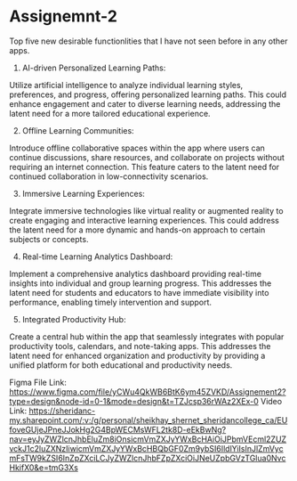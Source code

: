 # Assignemnt-2

Top five new desirable functionlities that I have not seen before in any other apps.

1) AI-driven Personalized Learning Paths:

Utilize artificial intelligence to analyze individual learning styles, preferences, and progress, offering personalized learning paths. This could enhance engagement and cater to diverse learning needs, addressing the latent need for a more tailored educational experience.

2) Offline Learning Communities:

Introduce offline collaborative spaces within the app where users can continue discussions, share resources, and collaborate on projects without requiring an internet connection. This feature caters to the latent need for continued collaboration in low-connectivity scenarios.

3) Immersive Learning Experiences:

Integrate immersive technologies like virtual reality or augmented reality to create engaging and interactive learning experiences. This could address the latent need for a more dynamic and hands-on approach to certain subjects or concepts.

4) Real-time Learning Analytics Dashboard:

Implement a comprehensive analytics dashboard providing real-time insights into individual and group learning progress. This addresses the latent need for students and educators to have immediate visibility into performance, enabling timely intervention and support.

5) Integrated Productivity Hub:

Create a central hub within the app that seamlessly integrates with popular productivity tools, calendars, and note-taking apps. This addresses the latent need for enhanced organization and productivity by providing a unified platform for both educational and productivity needs.

Figma File Link: https://www.figma.com/file/yCWu4QkWB6BtK6ym45ZVKD/Assignement2?type=design&node-id=0-1&mode=design&t=TZJcsp36rWAz2XEx-0
Video Link: https://sheridanc-my.sharepoint.com/:v:/g/personal/sheikhay_shernet_sheridancollege_ca/EUfoveGUjeJPneJJokHg2G4BpWECMsWFL2tk8D-eEkBwNg?nav=eyJyZWZlcnJhbEluZm8iOnsicmVmZXJyYWxBcHAiOiJPbmVEcml2ZUZvckJ1c2luZXNzIiwicmVmZXJyYWxBcHBQbGF0Zm9ybSI6IldlYiIsInJlZmVycmFsTW9kZSI6InZpZXciLCJyZWZlcnJhbFZpZXciOiJNeUZpbGVzTGlua0NvcHkifX0&e=tmG3Xs
